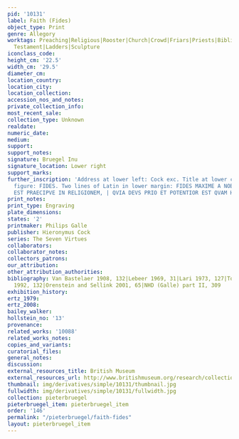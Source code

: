 ```yaml
---
pid: '10131'
label: Faith (Fides)
object_type: Print
genre: Allegory
worktags: Preaching|Religious|Rooster|Church|Crowd|Friars|Priests|Biblical|Crosse|New
  Testament|Ladders|Sculpture
iconclass_code:
height_cm: '22.5'
width_cm: '29.5'
diameter_cm:
location_country:
location_city:
location_collection:
accession_nos_and_notes:
private_collection_info:
most_recent_sale:
collection_type: Unknown
realdate:
numeric_date:
medium:
support:
support_notes:
signature: Bruegel Inu
signature_location: Lower right
support_marks:
further_inscription: 'Address at lower left: Cock exc. Title at lower center below
  figure: FIDES. Two lines of Latin in lower margin: FIDES MAXIME A NOBIS CONSERVANDA
  EST PRAECIPVE IN RELIGIONEM, | QVIA DEVS PRIO ET POTENTIOR EST QVAM HOMO.'
print_notes:
print_type: Engraving
plate_dimensions:
states: '2'
printmaker: Philips Galle
publisher: Hieronymus Cock
series: The Seven Virtues
collaborators:
collaborator_notes:
collectors_patrons:
our_attribution:
other_attribution_authorities:
bibliography: Van Bastelaer 1908, 132|Lebeer 1969, 31|Lari 1973, 127|Tokyo 1989, 31|Gilchrist
  1992, 132|Orenstein and Sellink 2001, 65|NHD (Galle) part II, 309
exhibition_history:
ertz_1979:
ertz_2008:
bailey_walker:
hollstein_no: '13'
provenance:
related_works: '10088'
related_works_notes:
copies_and_variants:
curatorial_files:
general_notes:
discussion:
external_resources_title: British Museum
external_resources_url: http://www.britishmuseum.org/research/collection_online/collection_object_details.aspx
thumbnail: img/derivatives/simple/10131/thumbnail.jpg
fullwidth: img/derivatives/simple/10131/fullwidth.jpg
collection: pieterbruegel
pieterbruegel_item: pieterbruegel_item
order: '146'
permalink: "/pieterbruegel/faith-fides"
layout: pieterbruegel_item
---
```

